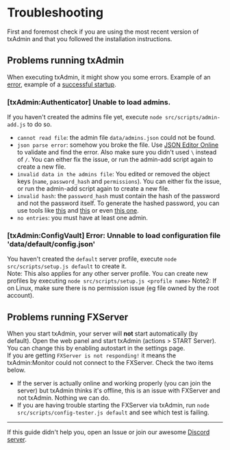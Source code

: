 # Troubleshooting

First and foremost check if you are using the most recent version of txAdmin and that you followed the installation instructions.

## Problems running txAdmin  
When executing txAdmin, it might show you some errors. Example of an [error](https://i.imgur.com/2huiyBf.png), example of a [successful startup](https://i.imgur.com/QLCBZBm.png).

### [txAdmin:Authenticator] Unable to load admins.
If you haven't created the admins file yet, execute `node src/scripts/admin-add.js` to do so.  
- `cannot read file`: the admin file `data/admins.json` could not be found.
- `json parse error`: somehow you broke the file. Use [JSON Editor Online](https://jsoneditoronline.org) to validate and find the error. Also make sure you didn't used `\` instead of `/`. You can either fix the issue, or run the admin-add script again to create a new file.
- `invalid data in the admins file`: You edited or removed the object keys (`name`, `password_hash` and `permissions`). You can either fix the issue, or run the admin-add script again to create a new file.
- `invalid hash`: the `password_hash` must contain the hash of the password and not the password itself. To generate the hashed password, you can use tools like [this](https://www.browserling.com/tools/bcrypt) and [this](https://bcrypt-generator.com) or even [this one](https://passwordhashing.com/BCrypt). 
- `no entries`: you must have at least one admin.

### [txAdmin:ConfigVault] Error: Unnable to load configuration file 'data/default/config.json'
You haven't created the `default` server profile, execute `node src/scripts/setup.js default` to create it.  
Note: This also applies for any other server profile. You can create new profiles by executing `node src/scripts/setup.js <profile name>`
Note2: If on Linux, make sure there is no permission issue (eg file owned by the root account).  


## Problems running FXServer 
When you start txAdmin, your server will **not** start automatically (by default). Open the web panel and start txAdmin (actions > START Server). You can change this by enabling autostart in the settings page.  
If you are getting `FXServer is not responding!` it means the txAdmin:Monitor could not connect to the FXServer. Check the two items below.
- If the server is actually online and working properly (you can join the server) but txAdmin thinks it's offline, this is an issue with FXServer and not txAdmin. Nothing we can do.
- If you are having trouble starting the FXServer via txAdmin, run `node src/scripts/config-tester.js default` and see which test is failing.  

<hr>

If this guide didn't help you, open an Issue or join our awesome [Discord server](https://discord.gg/f3TsfvD).

